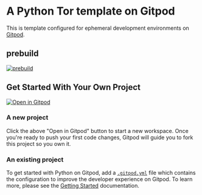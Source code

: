 # A Python Tor template on Gitpod

This is template configured for ephemeral development environments on [Gitpod](https://www.gitpod.io/).

## prebuild
[![prebuild](https://gitpod.io/button/open-in-gitpod.svg)](https://gitpod.io/#prebuild/https://github.com/easy-quest/scripts)


## Get Started With Your Own Project
[![Open in Gitpod](https://gitpod.io/button/open-in-gitpod.svg)](https://gitpod.io/#https://github.com/easy-quest/scripts)



### A new project

Click the above "Open in Gitpod" button to start a new workspace. Once you're ready to push your first code changes, 
Gitpod will guide you to fork this project so you own it.

### An existing project

To get started with Python on Gitpod, add a [`.gitpod.yml`](./.gitpod.yml) 
file which contains the configuration to improve the developer experience on Gitpod. 
To learn more, please see the 
[Getting Started](https://www.gitpod.io/docs/getting-started) documentation.
